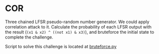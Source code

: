 # COR
Three chained LFSR pseudo-random number generator. We could apply correlation attack to it. Calculate the probability of each LFSR output with the result (`(x1 & x2) ^ ((not x1) & x3)`), and bruteforce the initial state to complete the challenge.

Script to solve this challenge is located at [bruteforce.py](./bruteforce.py)

